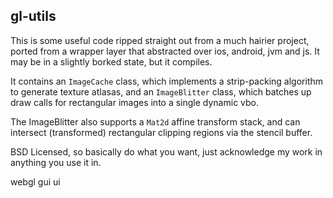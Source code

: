 ## gl-utils

This is some useful code ripped straight out from a much hairier project, ported from a wrapper layer that abstracted
over ios, android, jvm and js.  It may be in a slightly borked state, but it compiles.

It contains an `ImageCache` class, which implements a strip-packing algorithm to generate texture atlasas, and an
`ImageBlitter` class, which batches up draw calls for rectangular images into a single dynamic vbo.

The ImageBlitter also supports a `Mat2d` affine transform stack, and can intersect (transformed) rectangular clipping
regions via the stencil buffer.

BSD Licensed, so basically do what you want, just acknowledge my work in anything you use it in.

webgl gui ui 
